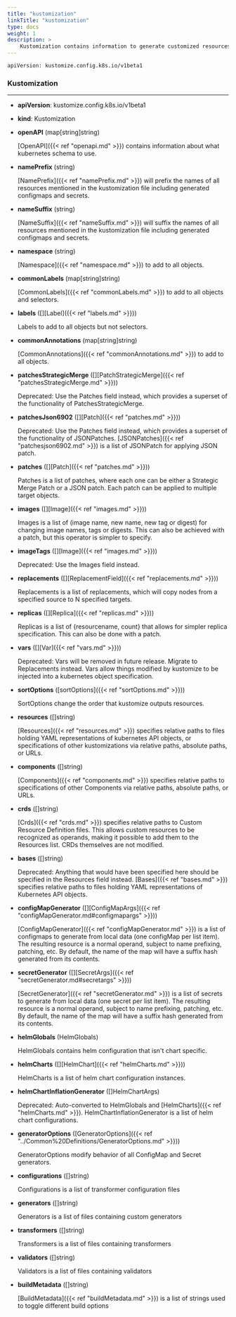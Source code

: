 ```yaml
---
title: "kustomization"
linkTitle: "kustomization"
type: docs
weight: 1
description: >
    Kustomization contains information to generate customized resources.
---
```


`apiVersion: kustomize.config.k8s.io/v1beta1`

### Kustomization

---

* **apiVersion**: kustomize.config.k8s.io/v1beta1
* **kind**: Kustomization
* **openAPI** (map[string]string)

	[OpenAPI]({{< ref "openapi.md" >}}) contains information about what kubernetes schema to use.

* **namePrefix** (string)

	[NamePrefix]({{< ref "namePrefix.md" >}}) will prefix the names of all resources mentioned in the kustomization file including generated configmaps and secrets.

* **nameSuffix** (string)

	[NameSuffix]({{< ref "nameSuffix.md" >}}) will suffix the names of all resources mentioned in the kustomization file including generated configmaps and secrets.

* **namespace** (string)

	[Namespace]({{< ref "namespace.md" >}}) to add to all objects.

* **commonLabels** (map[string]string)

	[CommonLabels]({{< ref "commonLabels.md" >}}) to add to all objects and selectors.

* **labels** ([][Label]({{< ref "labels.md" >}}))

	Labels to add to all objects but not selectors.

* **commonAnnotations** (map[string]string)

	[CommonAnnotations]({{< ref "commonAnnotations.md" >}}) to add to all objects.

* **patchesStrategicMerge** ([][PatchStrategicMerge]({{< ref "patchesStrategicMerge.md" >}}))

	Deprecated: Use the Patches field instead, which provides a superset of the functionality of PatchesStrategicMerge.

* **patchesJson6902** ([][Patch]({{< ref "patches.md" >}}))

	Deprecated: Use the Patches field instead, which provides a superset of the functionality of JSONPatches. [JSONPatches]({{< ref "patchesjson6902.md" >}}) is a list of JSONPatch for applying JSON patch.

* **patches** ([][Patch]({{< ref "patches.md" >}}))

	Patches is a list of patches, where each one can be either a Strategic Merge Patch or a JSON patch. Each patch can be applied to multiple target objects.

* **images** ([][Image]({{< ref "images.md" >}}))

	Images is a list of (image name, new name, new tag or digest) for changing image names, tags or digests. This can also be achieved with a patch, but this operator is simpler to specify.

* **imageTags** ([][Image]({{< ref "images.md" >}}))

	Deprecated: Use the Images field instead.

* **replacements** ([][ReplacementField]({{< ref "replacements.md" >}}))

	Replacements is a list of replacements, which will copy nodes from a specified source to N specified targets.

* **replicas** ([][Replica]({{< ref "replicas.md" >}}))

	Replicas is a list of {resourcename, count} that allows for simpler replica specification. This can also be done with a patch.

* **vars** ([][Var]({{< ref "vars.md" >}}))

	Deprecated: Vars will be removed in future release. Migrate to Replacements instead. Vars allow things modified by kustomize to be injected into a kubernetes object specification.

* **sortOptions** ([sortOptions]({{< ref "sortOptions.md" >}}))

	SortOptions change the order that kustomize outputs resources.

* **resources** ([]string)

	[Resources]({{< ref "resources.md" >}}) specifies relative paths to files holding YAML representations of kubernetes API objects, or specifications of other kustomizations via relative paths, absolute paths, or URLs.

* **components** ([]string)

	[Components]({{< ref "components.md" >}}) specifies relative paths to specifications of other Components via relative paths, absolute paths, or URLs.

* **crds** ([]string)

	[Crds]({{< ref "crds.md" >}}) specifies relative paths to Custom Resource Definition files. This allows custom resources to be recognized as operands, making it possible to add them to the Resources list. CRDs themselves are not modified.

* **bases** ([]string)

	Deprecated: Anything that would have been specified here should be specified in the Resources field instead. [Bases]({{< ref "bases.md" >}}) specifies relative paths to files holding YAML representations of Kubernetes API objects.

* **configMapGenerator** ([][ConfigMapArgs]({{< ref "configMapGenerator.md#configmapargs" >}}))

	[ConfigMapGenerator]({{< ref "configMapGenerator.md" >}}) is a list of configmaps to generate from local data (one configMap per list item). The resulting resource is a normal operand, subject to name prefixing, patching, etc.  By default, the name of the map will have a suffix hash generated from its contents.

* **secretGenerator** ([][SecretArgs]({{< ref "secretGenerator.md#secretargs" >}}))

	[SecretGenerator]({{< ref "secretGenerator.md" >}}) is a list of secrets to generate from local data (one secret per list item). The resulting resource is a normal operand, subject to name prefixing, patching, etc.  By default, the name of the map will have a suffix hash generated from its contents.

* **helmGlobals** (HelmGlobals)

	HelmGlobals contains helm configuration that isn't chart specific.

* **helmCharts** ([][HelmChart]({{< ref "helmCharts.md" >}}))

	HelmCharts is a list of helm chart configuration instances.

* **helmChartInflationGenerator** ([]HelmChartArgs)

	Deprecated: Auto-converted to HelmGlobals and [HelmCharts]({{< ref "helmCharts.md" >}}). HelmChartInflationGenerator is a list of helm chart configurations.

* **generatorOptions** ([GeneratorOptions]({{< ref "../Common%20Definitions/GeneratorOptions.md" >}}))

	GeneratorOptions modify behavior of all ConfigMap and Secret generators.

* **configurations** ([]string)

	Configurations is a list of transformer configuration files

* **generators** ([]string)

	Generators is a list of files containing custom generators

* **transformers** ([]string)

	Transformers is a list of files containing transformers

* **validators** ([]string)

	Validators is a list of files containing validators

* **buildMetadata** ([]string)

	[BuildMetadata]({{< ref "buildMetadata.md" >}}) is a list of strings used to toggle different build options
